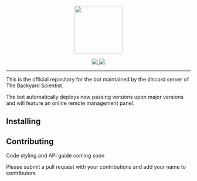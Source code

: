 <p align="center">
    <img src="https://benkyd.co.uk/a/IUXHVO05.jpg" height="130">
</p>

<p align="center">
  <a href="https://travis-ci.org/benkyd/TheBackyardBot"> <img src="https://travis-ci.org/benkyd/TheBackyardBot.svg?branch=master" /> </a>
  <a href="https://discord.gg/DqPbGgq"> <img src="https://img.shields.io/discord/454294034308005898?logo=discord"> </a>
</p>

---

This is the official repository for the bot maintained by the discord server of The Backyard Scientist.

The bot automatically deploys new passing versions upon major versions and will feature an online remote management panel.

## Installing

## Contributing

Code styling and API guide coming soon

Please submit a pull request with your contributions and add your name to contributors
